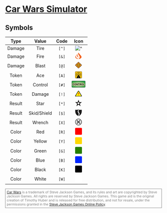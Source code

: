 
<style>
.inner table {
  border: 0 !important;
  border-collapse: collapse !important;
  border-spacing: 0 !important;
  margin-bottom: 20px !important;
  width: 100% !important;
}

.inner table img {
  margin: 0 !important;
  padding: 0 !important;
  border: 0 !important;
  filter: drop-shadow(2px 2px 2px #808080) !important;
}

.inner table td {
  vertical-align: middle !important;
  padding: 8px !important;
  border: 1px solid #ccc !important;
}

.inner table code {
  font-size: 18px !important;
}

.inner table th {
  color: #000 !important;
  background-color: #c0c0c0 !important;
}

.inner table th code {
  background-color: #c0c0c0 !important;
}

.inner table thead, 
.inner table thead tr {
  background-color: #bfcebe !important;
}

.inner table thead tr {
  background-color: unset !important;
}

.inner table tr {
  background-color: unset !important;
}

.inner table tr:nth-child(2n) {
  background-color: unset !important; 
}
</style>

# [Car Wars Simulator](../)

## Symbols

|  Type  |    Value    | Code  | Icon |
| :----: | :---------: | :---: | :--: |
| Damage |    Tire     | `[^]` | ![^] |
| Damage |    Fire     | `[&]` | ![&] |
| Damage |    Blast    | `[@]` | ![@] |
| Token  |     Ace     | `[A]` | ![A] |
| Token  |   Control   | `[#]` | ![#] |
| Token  |   Damage    | `[!]` | ![!] |
| Result |    Star     | `[*]` | ![*] |
| Result | Skid/Shield | `[$]` | ![$] |
| Result |   Wrench    | `[X]` | ![X] |
| Color  |     Red     | `[R]` | ![R] |
| Color  |   Yellow    | `[Y]` | ![Y] |
| Color  |    Green    | `[G]` | ![G] |
| Color  |    Blue     | `[B]` | ![B] |
| Color  |    Black    | `[K]` | ![K] |
| Color  |    White    | `[W]` | ![W] |


<div style="color:#808080; font-size:8pt; border: solid 1px #808080; padding: 4px;">
<a href="https://carwars.sjgames.com/">Car Wars</a> is a trademark of Steve Jackson Games, and its rules and art are copyrighted by Steve Jackson Games. All rights are reserved by Steve Jackson Games. This game aid is the original creation of Timothy Huber and is released for free distribution, and not for resale, under the permissions granted in the <a href="http://www.sjgames.com/general/online_policy.html">Steve Jackson Games Online Policy</a>.
</div>

[^]: /img/cw-sim/symbols/damage/Tire-text.png "Tire damage"
[&]: /img/cw-sim/symbols/damage/Fire-text.png "Fire damage"
[@]: /img/cw-sim/symbols/damage/Explosion-text.png "Explosion damage"
[A]: /img/cw-sim/symbols/tokens/Ace-text.png "Ace token"
[#]: /img/cw-sim/symbols/tokens/Control-text.png "Control token"
[!]: /img/cw-sim/symbols/tokens/Damage-text.png "Damage token"
[*]: /img/cw-sim/symbols/results/Hit-text.png "Skid/Shield result"
[$]: /img/cw-sim/symbols/results/SkidShield-text.png "Skid/Shield result"
[X]: /img/cw-sim/symbols/results/Wrench-text.png "Wrench result"
[R]: /img/cw-sim/symbols/dice-text/R.png "Red die"
[Y]: /img/cw-sim/symbols/dice-text/Y.png "Yellow die"
[G]: /img/cw-sim/symbols/dice-text/G.png "Green die"
[B]: /img/cw-sim/symbols/dice-text/B.png "Blue die"
[K]: /img/cw-sim/symbols/dice-text/K.png "Black die"
[W]: /img/cw-sim/symbols/dice-text/W.png "White die"
